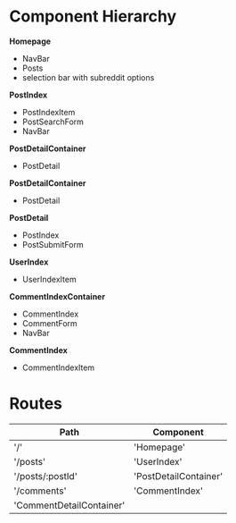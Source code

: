 # Component Hierarchy

**Homepage**
* NavBar
* Posts
* selection bar with subreddit options

**PostIndex**
* PostIndexItem
* PostSearchForm
* NavBar

**PostDetailContainer**
* PostDetail

**PostDetailContainer**
* PostDetail

**PostDetail**
* PostIndex
* PostSubmitForm

**UserIndex**
* UserIndexItem

**CommentIndexContainer**
* CommentIndex
* CommentForm
* NavBar

**CommentIndex**
* CommentIndexItem

# Routes

| **Path**  | **Component** |
| ------------- | ------------- |
| '/'  | 'Homepage'  |
| '/posts'  | 'UserIndex'  |
| '/posts/:postId'  | 'PostDetailContainer'  |
| '/comments'  | 'CommentIndex'  |
| 'CommentDetailContainer'  |
